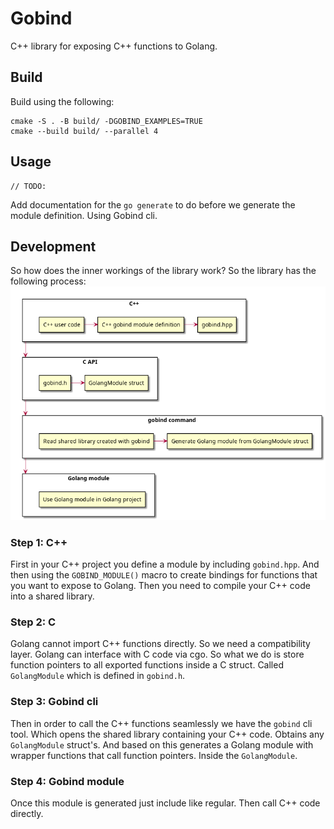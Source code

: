 Gobind
======
C++ library for exposing C++ functions to Golang.

## Build
Build using the following:
```shell
cmake -S . -B build/ -DGOBIND_EXAMPLES=TRUE
cmake --build build/ --parallel 4
```

## Usage
```
// TODO:
```

Add documentation for the `go generate` to do before we generate the module definition.
Using Gobind cli.

## Development
So how does the inner workings of the library work?
So the library has the following process:
![Block diagram of how the library works.](assets/block_diagram.png)

### Step 1: C++
First in your C++ project you define a module by including `gobind.hpp`.
And then using the `GOBIND_MODULE()` macro to create bindings for functions that you want to expose to Golang.
Then you need to compile your C++ code into a shared library.

### Step 2: C
Golang cannot import C++ functions directly.
So we need a compatibility layer.
Golang can interface with C code via cgo.
So what we do is store function pointers to all exported functions inside a C struct.
Called `GolangModule` which is defined in `gobind.h`.

### Step 3: Gobind cli
Then in order to call the C++ functions seamlessly we have the `gobind` cli tool.
Which opens the shared library containing your C++ code.
Obtains any `GolangModule` struct's.
And based on this generates a Golang module with wrapper functions that call function pointers.
Inside the `GolangModule`.

### Step 4: Gobind module
Once this module is generated just include like regular.
Then call C++ code directly.
